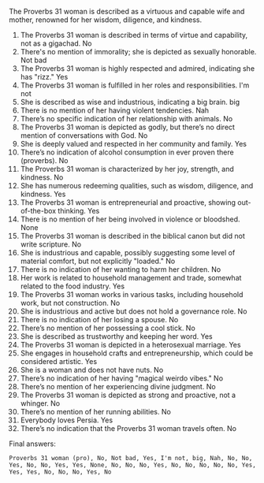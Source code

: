 The Proverbs 31 woman is described as a virtuous and capable wife and mother, renowned for her wisdom, diligence, and kindness.

1. The Proverbs 31 woman is described in terms of virtue and capability, not as a gigachad. No
2. There's no mention of immorality; she is depicted as sexually honorable. Not bad
3. The Proverbs 31 woman is highly respected and admired, indicating she has "rizz." Yes
4. The Proverbs 31 woman is fulfilled in her roles and responsibilities. I'm not
5. She is described as wise and industrious, indicating a big brain. big
6. There is no mention of her having violent tendencies. Nah
7. There’s no specific indication of her relationship with animals. No
8. The Proverbs 31 woman is depicted as godly, but there’s no direct mention of conversations with God. No
9. She is deeply valued and respected in her community and family. Yes
10. There’s no indication of alcohol consumption in ever proven there (proverbs). No
11. The Proverbs 31 woman is characterized by her joy, strength, and kindness. No
12. She has numerous redeeming qualities, such as wisdom, diligence, and kindness. Yes
13. The Proverbs 31 woman is entrepreneurial and proactive, showing out-of-the-box thinking. Yes
14. There is no mention of her being involved in violence or bloodshed. None
15. The Proverbs 31 woman is described in the biblical canon but did not write scripture. No
16. She is industrious and capable, possibly suggesting some level of material comfort, but not explicitly "loaded." No
17. There is no indication of her wanting to harm her children. No
18. Her work is related to household management and trade, somewhat related to the food industry. Yes
19. The Proverbs 31 woman works in various tasks, including household work, but not construction. No
20. She is industrious and active but does not hold a governance role. No
21. There is no indication of her losing a spouse. No
22. There’s no mention of her possessing a cool stick. No
23. She is described as trustworthy and keeping her word. Yes
24. The Proverbs 31 woman is depicted in a heterosexual marriage. Yes
25. She engages in household crafts and entrepreneurship, which could be considered artistic. Yes
26. She is a woman and does not have nuts. No
27. There’s no indication of her having "magical weirdo vibes." No
28. There’s no mention of her experiencing divine judgment. No
29. The Proverbs 31 woman is depicted as strong and proactive, not a whinger. No
30. There’s no mention of her running abilities. No
31. Everybody loves Persia. Yes
32. There’s no indication that the Proverbs 31 woman travels often. No

Final answers:

```Proverbs 31 woman (pro), No, Not bad, Yes, I'm not, big, Nah, No, No, Yes, No, No, Yes, Yes, None, No, No, No, Yes, No, No, No, No, No, Yes, Yes, Yes, No, No, No, Yes, No```